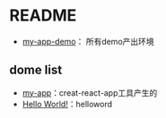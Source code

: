 # README



- [my-app-demo](my-app-demo)： 所有demo产出环境

## dome list
- [my-app](my-app)：creat-react-app工具产生的
- [Hello World!](hello-word)：helloword






















